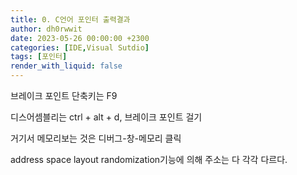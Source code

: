 ```yaml
---
title: 0. C언어 포인터 출력결과
author: dh0rwwit
date: 2023-05-26 00:00:00 +2300
categories: [IDE,Visual Sutdio]
tags: [포인터]
render_with_liquid: false
---
```


브레이크 포인트 단축키는 F9

디스어셈블리는 ctrl + alt + d, 브레이크 포인트 걸기

거기서 메모리보는 것은 디버그-창-메모리 클릭

address space layout randomization기능에 의해 주소는 다 각각 다르다.